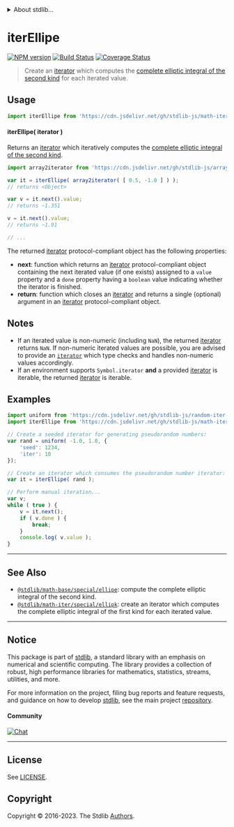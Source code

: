 <!--

@license Apache-2.0

Copyright (c) 2020 The Stdlib Authors.

Licensed under the Apache License, Version 2.0 (the "License");
you may not use this file except in compliance with the License.
You may obtain a copy of the License at

   http://www.apache.org/licenses/LICENSE-2.0

Unless required by applicable law or agreed to in writing, software
distributed under the License is distributed on an "AS IS" BASIS,
WITHOUT WARRANTIES OR CONDITIONS OF ANY KIND, either express or implied.
See the License for the specific language governing permissions and
limitations under the License.

-->


<details>
  <summary>
    About stdlib...
  </summary>
  <p>We believe in a future in which the web is a preferred environment for numerical computation. To help realize this future, we've built stdlib. stdlib is a standard library, with an emphasis on numerical and scientific computation, written in JavaScript (and C) for execution in browsers and in Node.js.</p>
  <p>The library is fully decomposable, being architected in such a way that you can swap out and mix and match APIs and functionality to cater to your exact preferences and use cases.</p>
  <p>When you use stdlib, you can be absolutely certain that you are using the most thorough, rigorous, well-written, studied, documented, tested, measured, and high-quality code out there.</p>
  <p>To join us in bringing numerical computing to the web, get started by checking us out on <a href="https://github.com/stdlib-js/stdlib">GitHub</a>, and please consider <a href="https://opencollective.com/stdlib">financially supporting stdlib</a>. We greatly appreciate your continued support!</p>
</details>

# iterEllipe

[![NPM version][npm-image]][npm-url] [![Build Status][test-image]][test-url] [![Coverage Status][coverage-image]][coverage-url] <!-- [![dependencies][dependencies-image]][dependencies-url] -->

> Create an [iterator][mdn-iterator-protocol] which computes the [complete elliptic integral of the second kind][@stdlib/math/base/special/ellipe] for each iterated value.

<!-- Section to include introductory text. Make sure to keep an empty line after the intro `section` element and another before the `/section` close. -->

<section class="intro">

</section>

<!-- /.intro -->

<!-- Package usage documentation. -->



<section class="usage">

## Usage

```javascript
import iterEllipe from 'https://cdn.jsdelivr.net/gh/stdlib-js/math-iter-special-ellipe@v0.1.0-deno/mod.js';
```

#### iterEllipe( iterator )

Returns an [iterator][mdn-iterator-protocol] which iteratively computes the [complete elliptic integral of the second kind][@stdlib/math/base/special/ellipe].

```javascript
import array2iterator from 'https://cdn.jsdelivr.net/gh/stdlib-js/array-to-iterator@deno/mod.js';

var it = iterEllipe( array2iterator( [ 0.5, -1.0 ] ) );
// returns <Object>

var v = it.next().value;
// returns ~1.351

v = it.next().value;
// returns ~1.91

// ...
```

The returned [iterator][mdn-iterator-protocol] protocol-compliant object has the following properties:

-   **next**: function which returns an [iterator][mdn-iterator-protocol] protocol-compliant object containing the next iterated value (if one exists) assigned to a `value` property and a `done` property having a `boolean` value indicating whether the iterator is finished.
-   **return**: function which closes an [iterator][mdn-iterator-protocol] and returns a single (optional) argument in an [iterator][mdn-iterator-protocol] protocol-compliant object.

</section>

<!-- /.usage -->

<!-- Package usage notes. Make sure to keep an empty line after the `section` element and another before the `/section` close. -->

<section class="notes">

## Notes

-   If an iterated value is non-numeric (including `NaN`), the returned [iterator][mdn-iterator-protocol] returns `NaN`. If non-numeric iterated values are possible, you are advised to provide an [`iterator`][mdn-iterator-protocol] which type checks and handles non-numeric values accordingly.
-   If an environment supports `Symbol.iterator` **and** a provided [iterator][mdn-iterator-protocol] is iterable, the returned [iterator][mdn-iterator-protocol] is iterable.

</section>

<!-- /.notes -->

<!-- Package usage examples. -->

<section class="examples">

## Examples

<!-- eslint no-undef: "error" -->

```javascript
import uniform from 'https://cdn.jsdelivr.net/gh/stdlib-js/random-iter-uniform@deno/mod.js';
import iterEllipe from 'https://cdn.jsdelivr.net/gh/stdlib-js/math-iter-special-ellipe@v0.1.0-deno/mod.js';

// Create a seeded iterator for generating pseudorandom numbers:
var rand = uniform( -1.0, 1.0, {
    'seed': 1234,
    'iter': 10
});

// Create an iterator which consumes the pseudorandom number iterator:
var it = iterEllipe( rand );

// Perform manual iteration...
var v;
while ( true ) {
    v = it.next();
    if ( v.done ) {
        break;
    }
    console.log( v.value );
}
```

</section>

<!-- /.examples -->

<!-- Section to include cited references. If references are included, add a horizontal rule *before* the section. Make sure to keep an empty line after the `section` element and another before the `/section` close. -->

<section class="references">

</section>

<!-- /.references -->

<!-- Section for related `stdlib` packages. Do not manually edit this section, as it is automatically populated. -->

<section class="related">

* * *

## See Also

-   <span class="package-name">[`@stdlib/math-base/special/ellipe`][@stdlib/math/base/special/ellipe]</span><span class="delimiter">: </span><span class="description">compute the complete elliptic integral of the second kind.</span>
-   <span class="package-name">[`@stdlib/math-iter/special/ellipk`][@stdlib/math/iter/special/ellipk]</span><span class="delimiter">: </span><span class="description">create an iterator which computes the complete elliptic integral of the first kind for each iterated value.</span>

</section>

<!-- /.related -->

<!-- Section for all links. Make sure to keep an empty line after the `section` element and another before the `/section` close. -->


<section class="main-repo" >

* * *

## Notice

This package is part of [stdlib][stdlib], a standard library with an emphasis on numerical and scientific computing. The library provides a collection of robust, high performance libraries for mathematics, statistics, streams, utilities, and more.

For more information on the project, filing bug reports and feature requests, and guidance on how to develop [stdlib][stdlib], see the main project [repository][stdlib].

#### Community

[![Chat][chat-image]][chat-url]

---

## License

See [LICENSE][stdlib-license].


## Copyright

Copyright &copy; 2016-2023. The Stdlib [Authors][stdlib-authors].

</section>

<!-- /.stdlib -->

<!-- Section for all links. Make sure to keep an empty line after the `section` element and another before the `/section` close. -->

<section class="links">

[npm-image]: http://img.shields.io/npm/v/@stdlib/math-iter-special-ellipe.svg
[npm-url]: https://npmjs.org/package/@stdlib/math-iter-special-ellipe

[test-image]: https://github.com/stdlib-js/math-iter-special-ellipe/actions/workflows/test.yml/badge.svg?branch=v0.1.0
[test-url]: https://github.com/stdlib-js/math-iter-special-ellipe/actions/workflows/test.yml?query=branch:v0.1.0

[coverage-image]: https://img.shields.io/codecov/c/github/stdlib-js/math-iter-special-ellipe/main.svg
[coverage-url]: https://codecov.io/github/stdlib-js/math-iter-special-ellipe?branch=main

<!--

[dependencies-image]: https://img.shields.io/david/stdlib-js/math-iter-special-ellipe.svg
[dependencies-url]: https://david-dm.org/stdlib-js/math-iter-special-ellipe/main

-->

[chat-image]: https://img.shields.io/gitter/room/stdlib-js/stdlib.svg
[chat-url]: https://app.gitter.im/#/room/#stdlib-js_stdlib:gitter.im

[stdlib]: https://github.com/stdlib-js/stdlib

[stdlib-authors]: https://github.com/stdlib-js/stdlib/graphs/contributors

[umd]: https://github.com/umdjs/umd
[es-module]: https://developer.mozilla.org/en-US/docs/Web/JavaScript/Guide/Modules

[deno-url]: https://github.com/stdlib-js/math-iter-special-ellipe/tree/deno
[umd-url]: https://github.com/stdlib-js/math-iter-special-ellipe/tree/umd
[esm-url]: https://github.com/stdlib-js/math-iter-special-ellipe/tree/esm
[branches-url]: https://github.com/stdlib-js/math-iter-special-ellipe/blob/main/branches.md

[stdlib-license]: https://raw.githubusercontent.com/stdlib-js/math-iter-special-ellipe/main/LICENSE

[mdn-iterator-protocol]: https://developer.mozilla.org/en-US/docs/Web/JavaScript/Reference/Iteration_protocols#The_iterator_protocol

<!-- <related-links> -->

[@stdlib/math/base/special/ellipe]: https://github.com/stdlib-js/math-base-special-ellipe/tree/deno

[@stdlib/math/iter/special/ellipk]: https://github.com/stdlib-js/math-iter-special-ellipk/tree/deno

<!-- </related-links> -->

</section>

<!-- /.links -->

